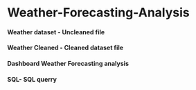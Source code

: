 # Weather-Forecasting-Analysis
 #### Weather dataset - Uncleaned file
 #### Weather Cleaned - Cleaned dataset file
 #### Dashboard Weather Forecasting analysis
 #### SQL- SQL querry

